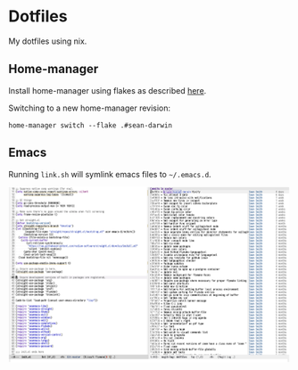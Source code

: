 # Dotfiles

My dotfiles using nix.

## Home-manager

Install home-manager using flakes as described [here](https://nix-community.github.io/home-manager/index.html#sec-flakes-standalone).

Switching to a new home-manager revision:

``` shell
home-manager switch --flake .#sean-darwin
```

## Emacs

Running `link.sh` will symlink emacs files to `~/.emacs.d`.

![Emacs screenshot](./screenshot.png)

